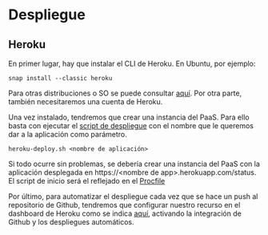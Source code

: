 # Despliegue

## Heroku

En primer lugar, hay que instalar el CLI de Heroku. En Ubuntu, por ejemplo:

```
snap install --classic heroku
```

Para otras distribuciones o SO se puede consultar [aquí](https://devcenter.heroku.com/articles/heroku-cli). Por otra parte, también necesitaremos una cuenta de Heroku.

Una vez instalado, tendremos que crear una instancia del PaaS. Para ello basta con ejecutar el [script de despliegue](https://github.com/raulsf6/Proyecto-IV/blob/master/heroku-deploy.sh) con el nombre que le queremos dar a la aplicación como parámetro.

```
heroku-deploy.sh <nombre de aplicación>
```

Si todo ocurre sin problemas, se debería crear una instancia del PaaS con la aplicación desplegada en https://\<nombre de app\>.herokuapp.com/status. El script de inicio será el reflejado en el [Procfile](https://github.com/raulsf6/Proyecto-IV/blob/master/Procfile)

Por último, para automatizar el despliegue cada vez que se hace un push al repositorio de Github, tendremos que configurar nuestro recurso en el dashboard de Heroku como se indica [aquí](https://devcenter.heroku.com/articles/github-integration), activando la integración de Github y los despliegues automáticos.